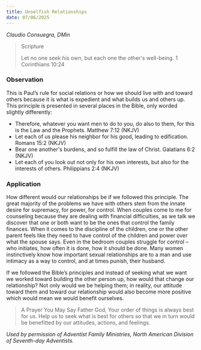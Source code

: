 ```yaml
---
title: Unselfish Relationships
date: 07/06/2025
---
```


_Claudio Consuegra, DMin_

> <p>Scripture</p>
> Let no one seek his own, but each one the other's well-being. 1 Corinthians 10:24

### Observation

This is Paul’s rule for social relations or how we should live with and toward others because it is what is expedient and what builds us and others up. This principle is presented in several places in the Bible, only worded slightly differently:

- Therefore, whatever you want men to do to you, do also to them, for this is the Law and the Prophets. Matthew 7:12 (NKJV)
- Let each of us please his neighbor for his good, leading to edification. Romans 15:2 (NKJV)
- Bear one another's burdens, and so fulfill the law of Christ. Galatians 6:2 (NKJV)
- Let each of you look out not only for his own interests, but also for the interests of others. Philippians 2:4 (NKJV)

### Application

How different would our relationships be if we followed this principle. The great majority of the problems we have with others stem from the innate desire for supremacy, for power, for control. When couples come to me for counseling because they are dealing with financial difficulties, as we talk we discover that one or both want to be the ones that control the family finances. When it comes to the discipline of the children, one or the other parent feels like they need to have control of the children and power over what the spouse says. Even in the bedroom couples struggle for control – who initiates, how often it is done, how it should be done. Many women instinctively know how important sexual relationships are to a man and use intimacy as a way to control, and at times punish, their husband.

If we followed the Bible’s principles and instead of seeking what we want we worked toward building the other person up, how would that change our relationship? Not only would we be helping them; in reality, our attitude toward them and toward our relationship would also become more positive which would mean we would benefit ourselves.

> <callout>A Prayer You May Say</callout>
> Father God, Your order of things is always best for us. Help us to seek what is best for others so that we in turn would be benefitted by our attitudes, actions, and feelings.

_Used by permission of Adventist Family Ministries, North American Division of Seventh-day Adventists._